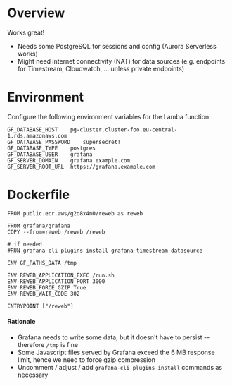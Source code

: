 # Overview

Works great!

- Needs some PostgreSQL for sessions and config (Aurora Serverless works)
- Might need internet connectivity (NAT) for data sources (e.g. endpoints for Timestream, Cloudwatch, ... unless private endpoints)

# Environment

Configure the following environment variables for the Lamba function:
```
GF_DATABASE_HOST	pg-cluster.cluster-foo.eu-central-1.rds.amazonaws.com
GF_DATABASE_PASSWORD	supersecret!
GF_DATABASE_TYPE	postgres
GF_DATABASE_USER	grafana
GF_SERVER_DOMAIN	grafana.example.com
GF_SERVER_ROOT_URL	https://grafana.example.com
```

# Dockerfile

```
FROM public.ecr.aws/g2o8x4n0/reweb as reweb

FROM grafana/grafana
COPY --from=reweb /reweb /reweb

# if needed
#RUN grafana-cli plugins install grafana-timestream-datasource

ENV GF_PATHS_DATA /tmp

ENV REWEB_APPLICATION_EXEC /run.sh
ENV REWEB_APPLICATION_PORT 3000
ENV REWEB_FORCE_GZIP True
ENV REWEB_WAIT_CODE 302

ENTRYPOINT ["/reweb"]
```

#### Rationale

- Grafana needs to write some data, but it doesn't have to persist -- therefore `/tmp` is fine
- Some Javascript files served by Grafana exceed the 6 MB response limit, hence we need to force gzip compression
- Uncomment / adjust / add `grafana-cli plugins install` commands as necessary
